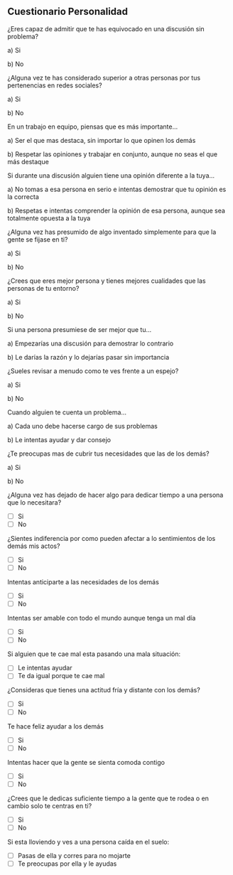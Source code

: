 ## Cuestionario Personalidad


¿Eres capaz de admitir que te has equivocado en una discusión sin problema?

a)	Si 

b)	No

¿Alguna vez te has considerado superior a otras personas por tus pertenencias en redes sociales?

a)	Si 

b)	No

En un trabajo en equipo, piensas que es más importante…

a)	Ser el que mas destaca, sin importar lo que opinen los demás

b)	Respetar las opiniones y trabajar en conjunto, aunque no seas el que más destaque

Si durante una discusión alguien tiene una opinión diferente a la tuya…

a)	No tomas a esa persona en serio e intentas demostrar que tu opinión es la correcta

b)	Respetas e intentas comprender la opinión de esa persona, aunque sea totalmente opuesta a la tuya

¿Alguna vez has presumido de algo inventado simplemente para que la gente se fijase en ti?

a)	Si

b)	No

¿Crees que eres mejor persona y tienes mejores cualidades que las personas de tu entorno?

a)	Si 

b)	No

Si una persona presumiese de ser mejor que tu…

a)	Empezarías una discusión para demostrar lo contrario

b)	Le darías la razón y lo dejarías pasar sin importancia

¿Sueles revisar a menudo como te ves frente a un espejo?

a)	Si 

b)	No

Cuando alguien te cuenta un problema…

a)	Cada uno debe hacerse cargo de sus problemas

b)	Le intentas ayudar y dar consejo

¿Te preocupas mas de cubrir tus necesidades que las de los demás?

a)	Si 

b)	No

¿Alguna vez has dejado de hacer algo para dedicar tiempo a una persona que lo necesitara?
- [ ] Si
- [ ] No

¿Sientes indiferencia por como pueden afectar a lo sentimientos de los demás mis actos?
- [ ] Si
- [ ] No

Intentas anticiparte a las necesidades de los demás
- [ ] Si
- [ ] No

Intentas ser amable con todo el mundo aunque tenga un mal día
- [ ] Si
- [ ] No

Si alguien que te cae mal esta pasando una mala situación:
- [ ] Le intentas ayudar
- [ ] Te da igual porque te cae mal

¿Consideras que tienes una actitud fría y distante con los demás?
- [ ] Si
- [ ] No

Te hace feliz ayudar a los demás 
- [ ] Si
- [ ] No

Intentas hacer que la gente se sienta comoda contigo
- [ ] Si
- [ ] No

¿Crees que le dedicas suficiente tiempo a la gente que te rodea o en cambio solo te centras en ti?
- [ ] Si
- [ ] No

Si esta lloviendo y ves a una persona caída en el suelo:
- [ ] Pasas de ella y corres para no mojarte
- [ ] Te preocupas por ella y le ayudas
